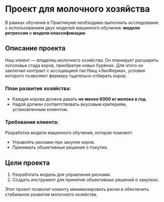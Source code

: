 # Проект для молочного хозяйства 

В рамках обучения в Практикуме необходимо выполнить исследование с использованием двух моделей машинного обучения: **модели регрессии** и **модели классификации**.

## Описание проекта

Наш клиент — владелец молочного хозяйства. Он планирует расширить поголовье стада коров, приобретая новых бурёнок. Для этого он заключил контракт с ассоциацией пастбищ «ЭкоФерма», условия которого позволяют фермеру тщательно отбирать коров. 

### План развития хозяйства:
- Каждая корова должна давать **не менее 6000 кг молока в год**.
- Надой должен соответствовать вкусовым критериям, установленным клиентом.

### Требования клиента:
Разработка модели машинного обучения, которая поможет:
- Управлять рисками при закупке коров.
- Принимать объективные решения о покупке.

## Цели проекта
1. Разработать модель для управления рисками.
2. Создать инструмент для принятия объективных решений о закупках.

Этот проект позволит клиенту минимизировать риски и обеспечить стабильное развитие молочного хозяйства.

